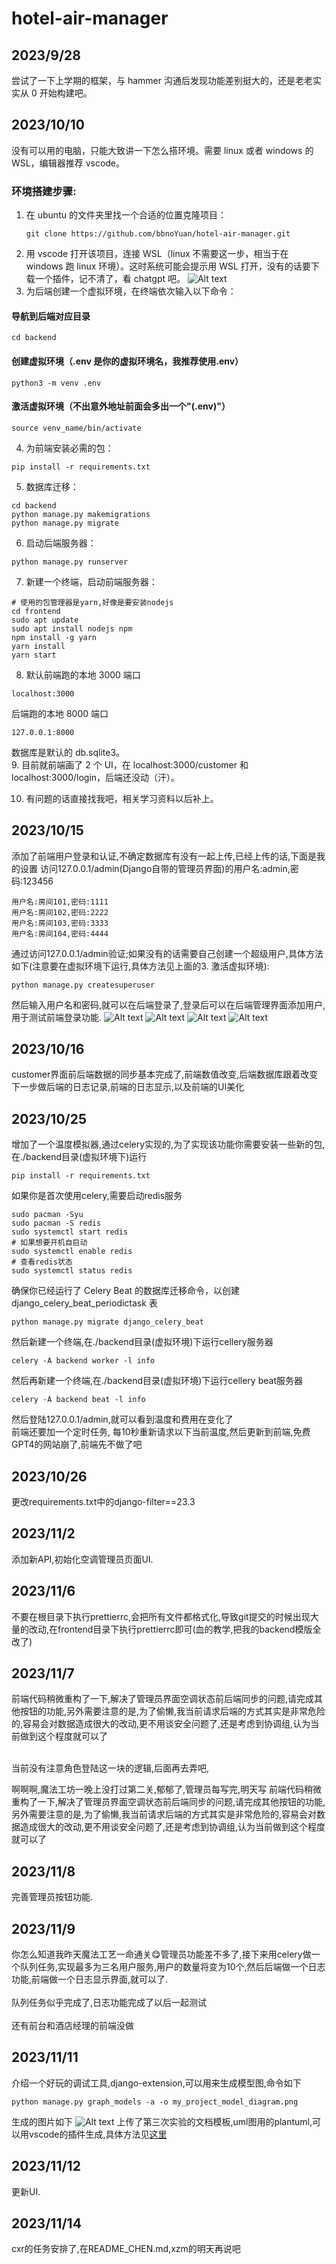 # hotel-air-manager

## 2023/9/28

尝试了一下上学期的框架，与 hammer 沟通后发现功能差别挺大的，还是老老实实从 0 开始构建吧。

## 2023/10/10

没有可以用的电脑，只能大致讲一下怎么搭环境。需要 linux 或者 windows 的 WSL，编辑器推荐 vscode。

### 环境搭建步骤:

1. 在 ubuntu 的文件夹里找一个合适的位置克隆项目：
   ```
   git clone https://github.com/bbnoYuan/hotel-air-manager.git
   ```
2. 用 vscode 打开该项目，连接 WSL（linux 不需要这一步，相当于在 windows 跑 linux 环境）。这时系统可能会提示用 WSL 打开，没有的话要下载一个插件，记不清了，看 chatgpt 吧。
   ![Alt text](frontend/public/readme/Screenshot_20231010_145305-1.png)
3. 为后端创建一个虚拟环境，在终端依次输入以下命令：

#### 导航到后端对应目录

```
cd backend
```

#### 创建虚拟环境（.env 是你的虚拟环境名，我推荐使用.env）

```
python3 -m venv .env
```

#### 激活虚拟环境（不出意外地址前面会多出一个"(.env)"）

```
source venv_name/bin/activate
```

4. 为前端安装必需的包：

```
pip install -r requirements.txt
```

5. 数据库迁移：

```
cd backend
python manage.py makemigrations
python manage.py migrate
```

6. 启动后端服务器：

```
python manage.py runserver
```

7. 新建一个终端，启动前端服务器：

```
# 使用的包管理器是yarn,好像是要安装nodejs
cd frontend
sudo apt update
sudo apt install nodejs npm
npm install -g yarn
yarn install
yarn start
```

8. 默认前端跑的本地 3000 端口

```
localhost:3000
```

后端跑的本地 8000 端口

```
127.0.0.1:8000
```

数据库是默认的 db.sqlite3。<br> 9. 目前就前端画了 2 个 UI，在 localhost:3000/customer 和 localhost:3000/login，后端还没动（汗）。

10. 有问题的话直接找我吧，相关学习资料以后补上。

## 2023/10/15

添加了前端用户登录和认证,不确定数据库有没有一起上传,已经上传的话,下面是我的设置
访问127.0.0.1/admin(Django自带的管理员界面)的用户名:admin,密码:123456

```
用户名:房间101,密码:1111
用户名:房间102,密码:2222
用户名:房间103,密码:3333
用户名:房间104,密码:4444
```

通过访问127.0.0.1/admin验证;如果没有的话需要自己创建一个超级用户,具体方法如下(注意要在虚拟环境下运行,具体方法见上面的3. 激活虚拟环境):

```
python manage.py createsuperuser
```

然后输入用户名和密码,就可以在后端登录了,登录后可以在后端管理界面添加用户,用于测试前端登录功能.
![Alt text](frontend/public/readme/Screenshot_20231015_142709.png)
![Alt text](frontend/public/readme/Screenshot_20231015_142834.png)
![Alt text](frontend/public/readme/Screenshot_20231015_142912.png)
![Alt text](frontend/public/readme/Screenshot_20231015_143143.png)

## 2023/10/16

customer界面前后端数据的同步基本完成了,前端数值改变,后端数据库跟着改变</br>
下一步做后端的日志记录,前端的日志显示,以及前端的UI美化

## 2023/10/25

增加了一个温度模拟器,通过celery实现的,为了实现该功能你需要安装一些新的包,在./backend目录(虚拟环境下)运行

```
pip install -r requirements.txt
```

如果你是首次使用celery,需要启动redis服务

```
sudo pacman -Syu
sudo pacman -S redis
sudo systemctl start redis
# 如果想要开机自启动
sudo systemctl enable redis
# 查看redis状态
sudo systemctl status redis
```

确保你已经运行了 Celery Beat 的数据库迁移命令，以创建 django_celery_beat_periodictask 表

```
python manage.py migrate django_celery_beat
```

然后新建一个终端,在./backend目录(虚拟环境)下运行cellery服务器

```
celery -A backend worker -l info
```

然后再新建一个终端,在./backend目录(虚拟环境)下运行cellery beat服务器

```
celery -A backend beat -l info
```

然后登陆127.0.0.1/admin,就可以看到温度和费用在变化了</br>
前端还要加一个定时任务, 每10秒重新请求以下当前温度,然后更新到前端,免费GPT4的网站崩了,前端先不做了吧

## 2023/10/26

更改requirements.txt中的django-filter==23.3

## 2023/11/2

添加新API,初始化空调管理员页面UI.

## 2023/11/6
不要在根目录下执行prettierrc,会把所有文件都格式化,导致git提交的时候出现大量的改动,在frontend目录下执行prettierrc即可(血的教学,把我的backend模版全改了)

## 2023/11/7
前端代码稍微重构了一下,解决了管理员界面空调状态前后端同步的问题,请完成其他按钮的功能,另外需要注意的是,为了偷懒,我当前请求后端的方式其实是非常危险的,容易会对数据造成很大的改动,更不用谈安全问题了,还是考虑到协调组,认为当前做到这个程度就可以了</br></br>

当前没有注意角色登陆这一块的逻辑,后面再去弄吧,</br>

啊啊啊,魔法工坊一晚上没打过第二关,郁郁了,管理员每写完,明天写
前端代码稍微重构了一下,解决了管理员界面空调状态前后端同步的问题,请完成其他按钮的功能,另外需要注意的是,为了偷懒,我当前请求后端的方式其实是非常危险的,容易会对数据造成很大的改动,更不用谈安全问题了,还是考虑到协调组,认为当前做到这个程度就可以了

## 2023/11/8
完善管理员按钮功能.

## 2023/11/9
你怎么知道我昨天魔法工艺一命通关😋管理员功能差不多了,接下来用celery做一个队列任务,实现最多为三名用户服务,用户的数量将变为10个,然后后端做一个日志功能,前端做一个日志显示界面,就可以了.</br></br>
队列任务似乎完成了,日志功能完成了以后一起测试</br></br>
还有前台和酒店经理的前端没做</br>

## 2023/11/11
介绍一个好玩的调试工具,django-extension,可以用来生成模型图,命令如下
```
python manage.py graph_models -a -o my_project_model_diagram.png
```
生成的图片如下
![Alt text](doc/plantuml/my_project_model_diagram.png)
上传了第三次实验的文档模板,uml图用的plantuml,可以用vscode的插件生成,具体方法见[这里](https://marketplace.visualstudio.com/items?itemName=jebbs.plantuml)

## 2023/11/12

更新UI.

## 2023/11/14
cxr的任务安排了,在README_CHEN.md,xzm的明天再说吧